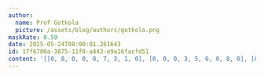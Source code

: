 ```yaml
---
author:
  name: Prof Gotkola
  picture: /assets/blog/authors/gotkola.png
maskRate: 0.59
date: 2025-05-24T08:00:01.261643
id: 17f6700a-3875-11f0-a443-e9a16facfd51
content: '[[0, 8, 0, 0, 0, 7, 3, 1, 0], [0, 0, 0, 3, 5, 6, 0, 8, 0], [0, 0, 4, 2, 1, 0, 0, 0, 9], [0, 2, 0, 0, 0, 0, 0, 4, 7], [0, 3, 0, 7, 0, 0, 0, 0, 0], [0, 0, 1, 0, 2, 9, 5, 6, 0], [2, 1, 0, 0, 0, 4, 0, 0, 5], [9, 0, 8, 0, 7, 2, 0, 0, 0], [0, 5, 0, 6, 8, 1, 0, 0, 0]]'
---
```

